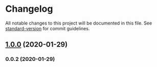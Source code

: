 # Changelog

All notable changes to this project will be documented in this file. See [standard-version](https://github.com/conventional-changelog/standard-version) for commit guidelines.

## [1.0.0](https://github.com/sqlwwx/docker-puppeteer/compare/v0.0.2...v1.0.0) (2020-01-29)

### 0.0.2 (2020-01-29)
